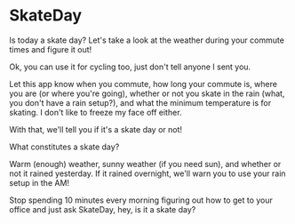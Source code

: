 # SkateDay
Is today a skate day? Let's take a look at the weather during your commute times and figure it out!

Ok, you can use it for cycling too, just don't tell anyone I sent you.

Let this app know when you commute, how long your commute is, where you are (or where you're going), whether or not you skate in the rain (what, you don't have a rain setup?), and what the minimum temperature is for skating. I don't like to freeze my face off either. 

With that, we'll tell you if it's a skate day or not!

What constitutes a skate day?

Warm (enough) weather, sunny weather (if you need sun), and whether or not it rained yesterday. If it rained overnight, we'll warn you to use your rain setup in the AM!

Stop spending 10 minutes every morning figuring out how to get to your office and just ask SkateDay, hey, is it a skate day?


